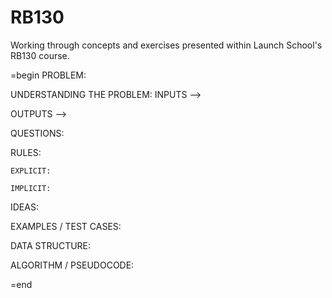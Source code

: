 # RB130
Working through concepts and exercises presented within Launch School's RB130 course.

=begin
PROBLEM:

UNDERSTANDING THE PROBLEM:
  INPUTS  -->
  
  OUTPUTS -->
  
  QUESTIONS:
  
  RULES:

    EXPLICIT:

    IMPLICIT:

  IDEAS:

EXAMPLES / TEST CASES:

DATA STRUCTURE:

ALGORITHM / PSEUDOCODE:

=end